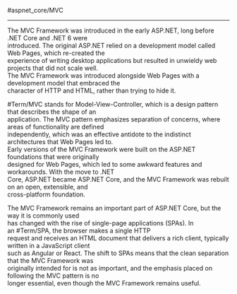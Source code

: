 #aspnet_core/MVC 

---

The MVC Framework was introduced in the early ASP.NET, long before .NET Core and .NET 6 were  
introduced. The original ASP.NET relied on a development model called Web Pages, which re-created the  
experience of writing desktop applications but resulted in unwieldy web projects that did not scale well.  
The MVC Framework was introduced alongside Web Pages with a development model that embraced the  
character of HTTP and HTML, rather than trying to hide it.  

#Term/MVC stands for Model-View-Controller, which is a design pattern that describes the shape of an  
application. The MVC pattern emphasizes separation of concerns, where areas of functionality are defined  
independently, which was an effective antidote to the indistinct architectures that Web Pages led to.  
Early versions of the MVC Framework were built on the ASP.NET foundations that were originally  
designed for Web Pages, which led to some awkward features and workarounds. With the move to .NET  
Core, ASP.NET became ASP.NET Core, and the MVC Framework was rebuilt on an open, extensible, and  
cross-platform foundation.  

The MVC Framework remains an important part of ASP.NET Core, but the way it is commonly used  
has changed with the rise of single-page applications (SPAs). In an #Term/SPA, the browser makes a single HTTP  
request and receives an HTML document that delivers a rich client, typically written in a JavaScript client  
such as Angular or React. The shift to SPAs means that the clean separation that the MVC Framework was  
originally intended for is not as important, and the emphasis placed on following the MVC pattern is no  
longer essential, even though the MVC Framework remains useful.
